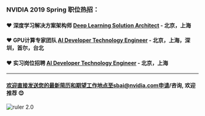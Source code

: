 
### NVIDIA 2019 Spring 职位热招：


#### :hearts: 深度学习解决方案架构师 [Deep Learning Solution Architect](/Deep-Learning-Solution-Architect.md) - 北京，上海

#### :hearts: GPU计算专家团队 [AI Developer Technology Engineer](/AI_Developer_Technology_Engineer.md) - 北京，上海，深圳，首尔，台北

#### :hearts: 实习岗位招聘 [AI Developer Technology Engineer](/Intern/Intern_AI-Developer-Technology-Engineer.md) - 北京，上海

----
#### 欢迎直接发送您的最新简历和期望工作地点至sbai@nvidia.com申请/咨询, 欢迎推荐 :blush:


![ruler 2.0](https://gear.nvidia.com/Assets/ProductImages/NV00-0390-2_Full.jpg)
